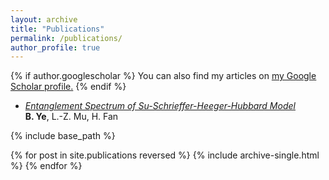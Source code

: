 ```yaml
---
layout: archive
title: "Publications"
permalink: /publications/
author_profile: true
---
```


{% if author.googlescholar %}
  You can also find my articles on <u><a href="{{author.googlescholar}}">my Google Scholar profile</a>.</u>
{% endif %}

* [_Entanglement Spectrum of Su-Schrieffer-Heeger-Hubbard Model_](http://connorlin.github.io)  
__B. Ye__, L.-Z. Mu, H. Fan

{% include base_path %}

{% for post in site.publications reversed %}
  {% include archive-single.html %}
{% endfor %}
